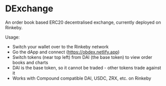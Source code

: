 # DExchange

An order book based ERC20 decentralised exchange, currently deployed on Rinkeby.

Usage:
- Switch your wallet over to the Rinkeby network
- Go the dApp and connect (https://obdex.netlify.app)
- Switch tokens (near top left) from DAI (the base token) to view order books and charts
- DAI is the base token, so it cannot be traded - other tokens trade against it
- Works with Compound compatible DAI, USDC, ZRX, etc. on Rinkeby
